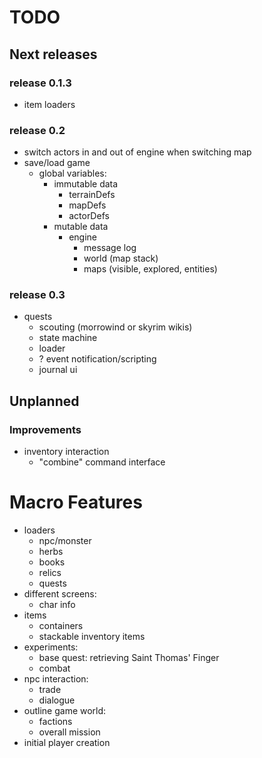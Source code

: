 # TODO

## Next releases


### release 0.1.3
- item loaders


### release 0.2
- switch actors in and out of engine when switching map
- save/load game
	- global variables: 
		- immutable data
			- terrainDefs
			- mapDefs
			- actorDefs
		- mutable data
			- engine
				- message log
				- world (map stack)
				- maps (visible, explored, entities)

### release 0.3
- quests
	- scouting (morrowind or skyrim wikis)
	- state machine
	- loader
	- ? event notification/scripting
	- journal ui


## Unplanned
### Improvements
- inventory interaction
	- "combine" command interface

# Macro Features
- loaders
	- npc/monster
	- herbs
	- books
	- relics
	- quests
- different screens:
	- char info
- items
	- containers
	- stackable inventory items
- experiments:
	- base quest: retrieving Saint Thomas' Finger
	- combat
- npc interaction:
	- trade
	- dialogue
- outline game world:
	- factions
	- overall mission
- initial player creation
